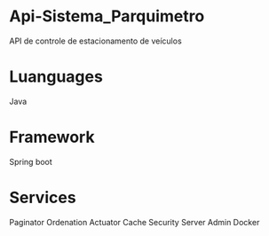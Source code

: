 # Api-Sistema_Parquimetro

API de controle de estacionamento de veículos

# Luanguages

Java

# Framework 

Spring boot

# Services

Paginator
Ordenation
Actuator
Cache
Security
Server Admin
Docker



